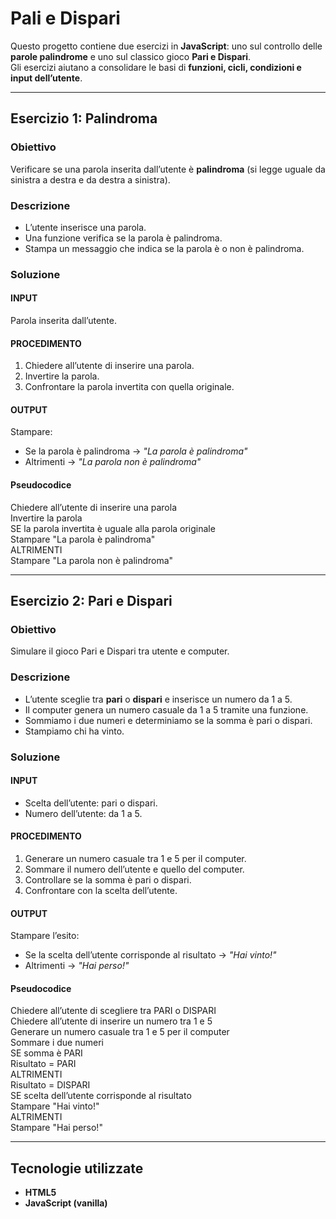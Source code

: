 # Pali e Dispari

Questo progetto contiene due esercizi in **JavaScript**: uno sul controllo delle **parole palindrome** e uno sul classico gioco **Pari e Dispari**.  
Gli esercizi aiutano a consolidare le basi di **funzioni, cicli, condizioni e input dell’utente**.

---

## Esercizio 1: Palindroma

### Obiettivo
Verificare se una parola inserita dall’utente è **palindroma** (si legge uguale da sinistra a destra e da destra a sinistra).

### Descrizione
- L’utente inserisce una parola.  
- Una funzione verifica se la parola è palindroma.  
- Stampa un messaggio che indica se la parola è o non è palindroma.

### Soluzione

#### INPUT
Parola inserita dall’utente.

#### PROCEDIMENTO
1. Chiedere all’utente di inserire una parola.  
2. Invertire la parola.  
3. Confrontare la parola invertita con quella originale.  

#### OUTPUT
Stampare:
- Se la parola è palindroma → _"La parola è palindroma"_  
- Altrimenti → _"La parola non è palindroma"_

#### Pseudocodice
Chiedere all’utente di inserire una parola\
Invertire la parola\
SE la parola invertita è uguale alla parola originale\
Stampare "La parola è palindroma"\
ALTRIMENTI\
Stampare "La parola non è palindroma"

---

## Esercizio 2: Pari e Dispari

### Obiettivo
Simulare il gioco Pari e Dispari tra utente e computer.

### Descrizione
- L’utente sceglie tra **pari** o **dispari** e inserisce un numero da 1 a 5.  
- Il computer genera un numero casuale da 1 a 5 tramite una funzione.  
- Sommiamo i due numeri e determiniamo se la somma è pari o dispari.  
- Stampiamo chi ha vinto.

### Soluzione

#### INPUT
- Scelta dell’utente: pari o dispari.  
- Numero dell’utente: da 1 a 5.

#### PROCEDIMENTO
1. Generare un numero casuale tra 1 e 5 per il computer.  
2. Sommare il numero dell’utente e quello del computer.  
3. Controllare se la somma è pari o dispari.  
4. Confrontare con la scelta dell’utente.

#### OUTPUT
Stampare l’esito:
- Se la scelta dell’utente corrisponde al risultato → _"Hai vinto!"_  
- Altrimenti → _"Hai perso!"_

#### Pseudocodice
Chiedere all’utente di scegliere tra PARI o DISPARI\
Chiedere all’utente di inserire un numero tra 1 e 5\
Generare un numero casuale tra 1 e 5 per il computer\
Sommare i due numeri\
SE somma è PARI\
Risultato = PARI\
ALTRIMENTI\
Risultato = DISPARI\
SE scelta dell’utente corrisponde al risultato\
Stampare "Hai vinto!"\
ALTRIMENTI\
Stampare "Hai perso!"

---

## Tecnologie utilizzate
- **HTML5**  
- **JavaScript (vanilla)**  
